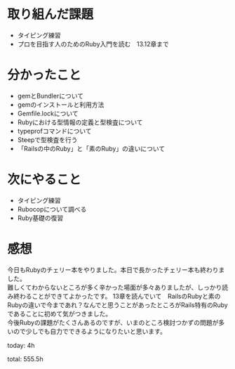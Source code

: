 #  取り組んだ課題
- タイピング練習
- プロを目指す人のためのRuby入門を読む　13.12章まで
  

# 分かったこと
- gemとBundlerについて
- gemのインストールと利用方法
- Gemfile.lockについて
- Rubyにおける型情報の定義と型検査について
- typeprofコマンドについて
- Steepで型検査を行う
- 「Railsの中のRuby」と「素のRuby」の違いについて
  

# 次にやること
- タイピング練習
- Rubocopについて調べる
- Ruby基礎の復習

# 感想
今日もRubyのチェリー本をやりました。本日で長かったチェリー本も終わりました。  
難しくてわからないところが多く辛かった場面が多々ありましたが、しっかり読み終わることができてよかったです。
13章を読んでいて　RailsのRubyと素のRubyの違いで今まであれ？なんでと思うことがあったところがRails特有のRubyであることに初めて気がつきました。  
今後Rubyの課題がたくさんあるのですが、いまのところ検討つかずの問題が多いので少しでも自力でできるようになりたいと思います。

today: 4h

total: 555.5h
